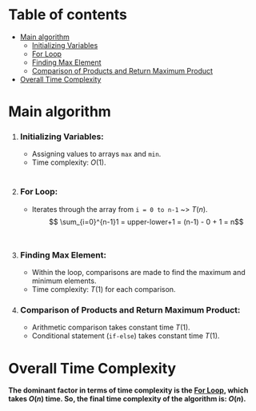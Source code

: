 # Table of contents
<!--toc:start-->
- [Main algorithm](#main-algorithm)
    - [Initializing Variables](#initializing-variables)
    - [For Loop](#for-loop)
    - [Finding Max Element](#finding-max-element)
    - [Comparison of Products and Return Maximum Product](#comparison-of-products-and-return-maximum-product)
- [Overall Time Complexity](#overall-time-complexity)
<!--toc:end-->

# Main algorithm
1. ### Initializing Variables:
    - Assigning values to arrays `max` and `min`.
    - Time complexity: $O(1)$.
    <br>

2. ### For Loop:
    - Iterates through the array from `i = 0 to n-1` ~> $T(n)$.
    $$ \sum_{i=0}^{n-1}1 = upper-lower+1 = (n-1) - 0 + 1 = n$$
    <br>

3. ### Finding Max Element:
    - Within the loop, comparisons are made to find the maximum and minimum elements.
    - Time complexity: $T(1)$ for each comparison.
4. ### Comparison of Products and Return Maximum Product:
    - Arithmetic comparison takes constant time $T(1)$.
    - Conditional statement (`if-else`) takes constant time $T(1)$.

# Overall Time Complexity
**The dominant factor in terms of time complexity is the [For Loop](#for-loop), which takes $O(n)$ time.
So, the final time complexity of the algorithm is: $O(n)$.**
